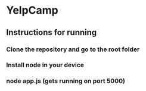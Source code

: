 ﻿# YelpCamp

## Instructions for running

### Clone the repository and go to the root folder
### Install node in your device
### node app.js (gets running on port 5000)
 
